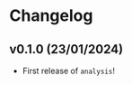 # Changelog

<!--next-version-placeholder-->

## v0.1.0 (23/01/2024)

- First release of `analysis`!
